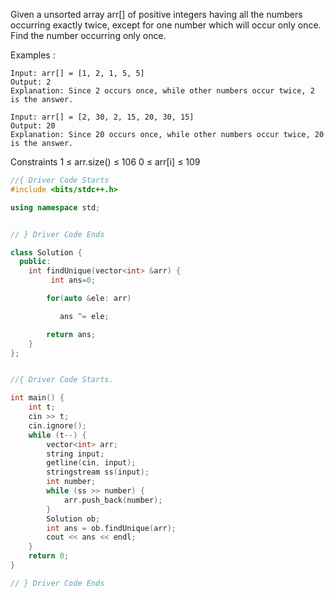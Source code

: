 Given a unsorted array arr[] of positive integers having all the numbers occurring exactly twice, except for one number which will occur only once. Find the number occurring only once.

Examples :
```
Input: arr[] = [1, 2, 1, 5, 5]
Output: 2
Explanation: Since 2 occurs once, while other numbers occur twice, 2 is the answer.
```
```
Input: arr[] = [2, 30, 2, 15, 20, 30, 15]
Output: 20
Explanation: Since 20 occurs once, while other numbers occur twice, 20 is the answer.
```
Constraints
1 ≤  arr.size()  ≤ 106
0 ≤ arr[i] ≤ 109



```cpp
//{ Driver Code Starts
#include <bits/stdc++.h>

using namespace std;


// } Driver Code Ends

class Solution {
  public:
    int findUnique(vector<int> &arr) {
         int ans=0;

        for(auto &ele: arr)

           ans ^= ele;

        return ans;
    }
};


//{ Driver Code Starts.

int main() {
    int t;
    cin >> t;
    cin.ignore();
    while (t--) {
        vector<int> arr;
        string input;
        getline(cin, input);
        stringstream ss(input);
        int number;
        while (ss >> number) {
            arr.push_back(number);
        }
        Solution ob;
        int ans = ob.findUnique(arr);
        cout << ans << endl;
    }
    return 0;
}

// } Driver Code Ends
```
